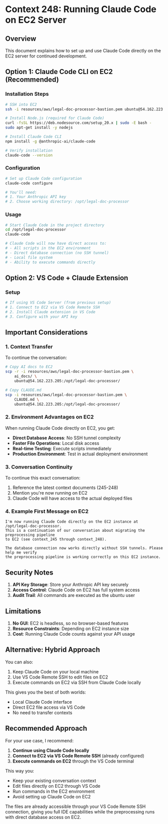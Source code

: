 # Context 248: Running Claude Code on EC2 Server

## Overview
This document explains how to set up and use Claude Code directly on the EC2 server for continued development.

## Option 1: Claude Code CLI on EC2 (Recommended)

### Installation Steps
```bash
# SSH into EC2
ssh -i resources/aws/legal-doc-processor-bastion.pem ubuntu@54.162.223.205

# Install Node.js (required for Claude Code)
curl -fsSL https://deb.nodesource.com/setup_20.x | sudo -E bash -
sudo apt-get install -y nodejs

# Install Claude Code CLI
npm install -g @anthropic-ai/claude-code

# Verify installation
claude-code --version
```

### Configuration
```bash
# Set up Claude Code configuration
claude-code configure

# You'll need:
# 1. Your Anthropic API key
# 2. Choose working directory: /opt/legal-doc-processor
```

### Usage
```bash
# Start Claude Code in the project directory
cd /opt/legal-doc-processor
claude-code

# Claude Code will now have direct access to:
# - All scripts in the EC2 environment
# - Direct database connection (no SSH tunnel)
# - Local file system
# - Ability to execute commands directly
```

## Option 2: VS Code + Claude Extension

### Setup
```bash
# If using VS Code Server (from previous setup)
# 1. Connect to EC2 via VS Code Remote SSH
# 2. Install Claude extension in VS Code
# 3. Configure with your API key
```

## Important Considerations

### 1. Context Transfer
To continue the conversation:

```bash
# Copy AI docs to EC2
scp -r -i resources/aws/legal-doc-processor-bastion.pem \
    ai_docs/ \
    ubuntu@54.162.223.205:/opt/legal-doc-processor/

# Copy CLAUDE.md
scp -i resources/aws/legal-doc-processor-bastion.pem \
    CLAUDE.md \
    ubuntu@54.162.223.205:/opt/legal-doc-processor/
```

### 2. Environment Advantages on EC2

When running Claude Code directly on EC2, you get:

- **Direct Database Access**: No SSH tunnel complexity
- **Faster File Operations**: Local disk access
- **Real-time Testing**: Execute scripts immediately
- **Production Environment**: Test in actual deployment environment

### 3. Conversation Continuity

To continue this exact conversation:

1. Reference the latest context documents (245-248)
2. Mention you're now running on EC2
3. Claude Code will have access to the actual deployed files

### 4. Example First Message on EC2

```
I'm now running Claude Code directly on the EC2 instance at /opt/legal-doc-processor. 
This is a continuation of our conversation about migrating the preprocessing pipeline 
to EC2 (see context_245 through context_248). 

The database connection now works directly without SSH tunnels. Please help me verify 
the preprocessing pipeline is working correctly on this EC2 instance.
```

## Security Notes

1. **API Key Storage**: Store your Anthropic API key securely
2. **Access Control**: Claude Code on EC2 has full system access
3. **Audit Trail**: All commands are executed as the ubuntu user

## Limitations

1. **No GUI**: EC2 is headless, so no browser-based features
2. **Resource Constraints**: Depending on EC2 instance size
3. **Cost**: Running Claude Code counts against your API usage

## Alternative: Hybrid Approach

You can also:
1. Keep Claude Code on your local machine
2. Use VS Code Remote SSH to edit files on EC2
3. Execute commands on EC2 via SSH from Claude Code locally

This gives you the best of both worlds:
- Local Claude Code interface
- Direct EC2 file access via VS Code
- No need to transfer contexts

## Recommended Approach

For your use case, I recommend:

1. **Continue using Claude Code locally**
2. **Connect to EC2 via VS Code Remote SSH** (already configured)
3. **Execute commands on EC2** through the VS Code terminal

This way you:
- Keep your existing conversation context
- Edit files directly on EC2 through VS Code
- Run commands in the EC2 environment
- Avoid setting up Claude Code on EC2

The files are already accessible through your VS Code Remote SSH connection, giving you full IDE capabilities while the preprocessing runs with direct database access on EC2.